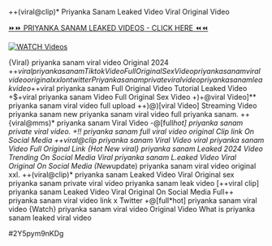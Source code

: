 ++(viral@clip)* Priyanka Sanam Leaked Video Viral Original Video


[⏩⏩ PRIYANKA SANAM LEAKED VIDEOS - CLICK HERE ⏪⏪](https://mov24.shop/watch/priyanka+sanam)

[![WATCH Videos](https://i.imgur.com/dJHk4Zq.gif)](https://mov24.shop/watch/priyanka+sanam)




























{Viral} priyanka sanam viral video Original 2024 +$+viral priyanka sanam Tiktok Video Full Original Sex Video
priyanka sanam viral video original xxl on twitter
Priyanka sanam private viral video priyanka sanam leak video +$+viral priyanka sanam Full Original Video Tutorial Leaked Video +$+viral priyanka sanam Video Full Original Sex Video +)+@viral Video]** priyanka sanam viral video full upload ++)@)[viral Video] Streaming Video priyanka sanam
new priyanka sanam viral video full priyanka sanam. ++{viral@mms)* priyanka sanam Viral Video
-@[full*hot] priyanka sanam private viral video. +!! priyanka sanam full viral video original Clip link On Social Media ++viral@clip priyanka sanam Viral Video
viral priyanka sanam Video Full Original Link
{Hot New viral} priyanka sanam Leaked 2024 Video Trending On Social Media Viral priyanka sanam L.eaked Video Viral Original On Social Media
(New*update) priyanka sanam viral video original xxl.
++(viral@clip)* priyanka sanam Leaked Video Viral Original
sex priyanka sanam private viral video priyanka sanam leak video
[++viral clip] priyanka sanam Leaked Video Viral Original On Social Media Full++ priyanka sanam viral video link x Twitter
+@[full*hot] priyanka sanam viral video
{Watch} priyanka sanam viral video Original Video What is priyanka sanam leaked viral video


#2Y5pym9nKDg